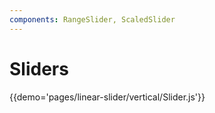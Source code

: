 ```yaml
---
components: RangeSlider, ScaledSlider
---
```


# Sliders

{{demo='pages/linear-slider/vertical/Slider.js'}}

